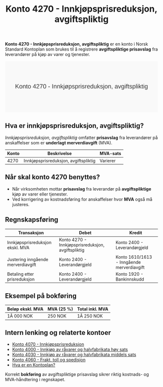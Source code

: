 ﻿---
title: "Konto 4270 - Innkjøpsprisreduksjon, avgiftspliktig"
seoTitle: "4270-innkjopsprisreduksjon-avgiftspliktig"
meta_description: '**Konto 4270 - Innkjøpsprisreduksjon, avgiftspliktig** er en konto i Norsk Standard Kontoplan som brukes til å registrere **avgiftspliktige prisavslag** fra l...'
slug: 4270-innkjopsprisreduksjon-avgiftspliktig
type: blog
layout: pages/single
---

**Konto 4270 - Innkjøpsprisreduksjon, avgiftspliktig** er en konto i Norsk Standard Kontoplan som brukes til å registrere **avgiftspliktige prisavslag** fra leverandører på kjøp av varer og tjenester.

![Illustrasjon av konto 4270 Innkjøpsprisreduksjon, avgiftspliktig](4270-innkjopsprisreduksjon-avgiftspliktig-image.svg)

## Hva er innkjøpsprisreduksjon, avgiftspliktig?

*Innkjøpsprisreduksjon, avgiftspliktig* omfatter **prisavslag** fra leverandører på anskaffelser som er **underlagt merverdiavgift** (MVA).

| Konto | Beskrivelse                           | MVA-sats |
|-------|---------------------------------------|----------|
| 4270  | Innkjøpsprisreduksjon, avgiftspliktig | Varierer |

## Når skal konto 4270 benyttes?

* Når virksomheten mottar **prisavslag** fra leverandør på **avgiftspliktige** kjøp av varer eller tjenester.
* Ved korrigering av kostnadsføring for anskaffelser hvor **MVA** også må justeres.

## Regnskapsføring

| Transaksjon                                              | Debet                                         | Kredit                       |
|----------------------------------------------------------|-----------------------------------------------|------------------------------|
| Innkjøpsprisreduksjon ekskl. MVA                         | Konto 4270 - Innkjøpsprisreduksjon, avgiftspliktig | Konto 2400 - Leverandørgjeld |
| Justering inngående merverdiavgift                       | Konto 2400 - Leverandørgjeld                  | Konto 1610/1613 - Inngående merverdiavgift |
| Betaling etter prisreduksjon                             | Konto 2400 - Leverandørgjeld                  | Konto 1920 - Bankinnskudd    |

## Eksempel på bokføring

| Beløp ekskl. MVA | MVA (25 %) | Total inkl. MVA |
|------------------|------------|-----------------|
| 1Â 000 NOK        | 250 NOK    | 1Â 250 NOK       |

## Intern lenking og relaterte kontoer

* [Konto 4070 - Innkjøpsprisreduksjon](/blogs/kontoplan/4070-innkjopsprisreduksjon "Konto 4070 - Innkjøpsprisreduksjon")
* [Konto 4000 - Innkjøp av råvarer og halvfabrikata høy sats](/blogs/kontoplan/4000-innkjop-av-raavarer-og-halvfabrikata-hoy-sats "Konto 4000 - Innkjøp av råvarer og halvfabrikata høy sats")
* [Konto 4030 - Innkjøp av råvarer og halvfabrikata middels sats](/blogs/kontoplan/4030-innkjop-av-raavarer-og-halvfabrikata-middels-sats "Konto 4030 - Innkjøp av råvarer og halvfabrikata middels sats")
* [Konto 4060 - Frakt, toll og spedisjon](/blogs/kontoplan/4060-frakt-toll-og-spedisjon "Konto 4060 - Frakt, toll og spedisjon")
* [Hva er en Kontoplan?](/blogs/regnskap/hva-er-kontoplan "Hva er en Kontoplan? Komplett Guide til Kontoplaner i Norsk Regnskap")

Korrekt **bokføring** av avgiftspliktige prisavslag sikrer riktig kostnads- og MVA-håndtering i regnskapet.






